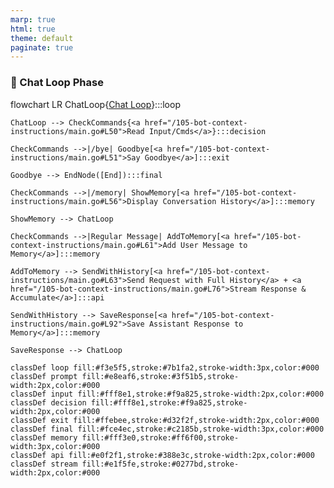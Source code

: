 ```yaml
---
marp: true
html: true
theme: default
paginate: true
---
```

<style>
.dodgerblue {
  color: dodgerblue;
}
</style>
### 🤖 Chat Loop Phase
<div class="mermaid">
flowchart LR
    ChatLoop{<a href="/105-bot-context-instructions/main.go#L45">Chat Loop</a>}:::loop

    ChatLoop --> CheckCommands{<a href="/105-bot-context-instructions/main.go#L50">Read Input/Cmds</a>}:::decision

    CheckCommands -->|/bye| Goodbye[<a href="/105-bot-context-instructions/main.go#L51">Say Goodbye</a>]:::exit

    Goodbye --> EndNode([End]):::final

    CheckCommands -->|/memory| ShowMemory[<a href="/105-bot-context-instructions/main.go#L56">Display Conversation History</a>]:::memory

    ShowMemory --> ChatLoop

    CheckCommands -->|Regular Message| AddToMemory[<a href="/105-bot-context-instructions/main.go#L61">Add User Message to Memory</a>]:::memory

    AddToMemory --> SendWithHistory[<a href="/105-bot-context-instructions/main.go#L63">Send Request with Full History</a> + <a href="/105-bot-context-instructions/main.go#L76">Stream Response & Accumulate</a>]:::api

    SendWithHistory --> SaveResponse[<a href="/105-bot-context-instructions/main.go#L92">Save Assistant Response to Memory</a>]:::memory

    SaveResponse --> ChatLoop

    classDef loop fill:#f3e5f5,stroke:#7b1fa2,stroke-width:3px,color:#000
    classDef prompt fill:#e8eaf6,stroke:#3f51b5,stroke-width:2px,color:#000
    classDef input fill:#fff8e1,stroke:#f9a825,stroke-width:2px,color:#000
    classDef decision fill:#fff8e1,stroke:#f9a825,stroke-width:2px,color:#000
    classDef exit fill:#ffebee,stroke:#d32f2f,stroke-width:2px,color:#000
    classDef final fill:#fce4ec,stroke:#c2185b,stroke-width:3px,color:#000
    classDef memory fill:#fff3e0,stroke:#ff6f00,stroke-width:3px,color:#000
    classDef api fill:#e0f2f1,stroke:#388e3c,stroke-width:2px,color:#000
    classDef stream fill:#e1f5fe,stroke:#0277bd,stroke-width:2px,color:#000
</div>
